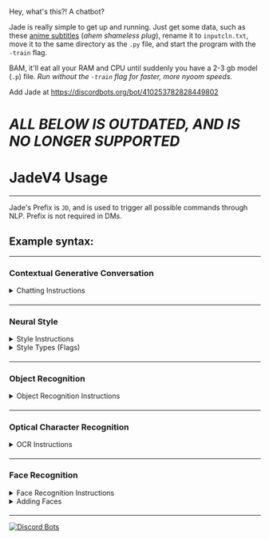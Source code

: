 Hey, what's this?! A chatbot?

Jade is really simple to get up and running. Just get some data, such as these [anime subtitles](https://www.kaggle.com/jef1056/anime-subtitles) (*ahem shameless plug*), rename it to `inputcln.txt`, move it to the same directory as the `.py` file, and start the program with the `-train` flag.

BAM, it'll eat all your RAM and CPU until suddenly you have a 2-3 gb model (`.p`) file. *Run without the `-train` flag for faster, more nyoom speeds.*

Add Jade at https://discordbots.org/bot/410253782828449802

# ***ALL BELOW IS OUTDATED, AND IS NO LONGER SUPPORTED***

# JadeV4 Usage
--------
Jade's Prefix is `JD`, and is used to trigger all possible commands through NLP.
Prefix is not required in DMs.

## Example syntax:
--------

### Contextual Generative Conversation

<details><summary>Chatting Instructions</summary>
<p>

Query:
```
Hi!
How old are you?
```
Response:
```
Hi, I don't know you!
I am 9 years old.
```
Jade can do basic math, with spaces as delimiters. Some basic hardcoded functions also exist.

</p>
</details>

####
--------

### Neural Style

<details><summary>Style Instructions</summary>
<p>
  
Query:
```
Can you style this using un? [Attach Image]
Use exp to style [Image Link]
```
*[Attach Image] and [Image Link] would reference [This image](https://github.com/JEF1056/JadeAI/blob/master/EXAMPLE/style_ex.jpg) in this demo.*
<br>
<br>
Response:
<br>
<img src = 'https://raw.githubusercontent.com/JEF1056/JadeAI/master/EXAMPLE/un_ex.jpg' height = '200px' width="355"></a>
<img src = 'https://raw.githubusercontent.com/JEF1056/JadeAI/master/EXAMPLE/exp_ex.jpg' height = '200px' width="355"></a>
<br>
Jade can extract style types (flags) such as `exp` and `un` and links from within the command phrase.

</p>
</details>

<details><summary>Style Types (Flags)</summary>
<p>
  
Listed below are flags, in the format `FLAG ||| NAME OF STYLE IMAGE`. Left images are the original, Right images are styled by Jade.
<br>
<br>
```un ||| Udnie ```
<br>
<img src = 'https://raw.githubusercontent.com/JEF1056/JadeAI/master/EXAMPLE/style_ex.jpg' height = '200px' width="355"></a>
<img src = 'https://raw.githubusercontent.com/JEF1056/JadeAI/master/EXAMPLE/un_ex.jpg' height = '200px' width="355"></a>
<br>
```dk ||| Dark Paint```
<br>
<img src = 'https://raw.githubusercontent.com/JEF1056/JadeAI/master/EXAMPLE/style_ex.jpg' height = '200px' width="355"></a>
<img src = 'https://raw.githubusercontent.com/JEF1056/JadeAI/master/EXAMPLE/dk_ex.jpg' height = '200px' width="355"></a>
<br>
```en ||| Enviornment```
<br>
<img src = 'https://raw.githubusercontent.com/JEF1056/JadeAI/master/EXAMPLE/style_ex.jpg' height = '200px' width="355"></a>
<img src = 'https://raw.githubusercontent.com/JEF1056/JadeAI/master/EXAMPLE/env_ex.jpg' height = '200px' width="355"></a>
<br>
```rd||| Red```
<br>
<img src = 'https://raw.githubusercontent.com/JEF1056/JadeAI/master/EXAMPLE/style_ex.jpg' height = '200px' width="355"></a>
<img src = 'https://raw.githubusercontent.com/JEF1056/JadeAI/master/EXAMPLE/rd_ex.jpg' height = '200px' width="355"></a>
<br>
```lm ||| La Muse```
<br>
<img src = 'https://raw.githubusercontent.com/JEF1056/JadeAI/master/EXAMPLE/style_ex.jpg' height = '200px' width="355"></a>
<img src = 'https://raw.githubusercontent.com/JEF1056/JadeAI/master/EXAMPLE/lm_ex.jpg' height = '200px' width="355"></a>
<br>
```rp ||| Rainbow Princess```
<br>
<img src = 'https://raw.githubusercontent.com/JEF1056/JadeAI/master/EXAMPLE/style_ex.jpg' height = '200px' width="355"></a>
<img src = 'https://raw.githubusercontent.com/JEF1056/JadeAI/master/EXAMPLE/rp_ex.jpg' height = '200px' width="355"></a>
<br>
```sc ||| The Scream```
<br>
<img src = 'https://raw.githubusercontent.com/JEF1056/JadeAI/master/EXAMPLE/style_ex.jpg' height = '200px' width="355"></a>
<img src = 'https://raw.githubusercontent.com/JEF1056/JadeAI/master/EXAMPLE/sc_ex.jpg' height = '200px' width="355"></a>
<br>
```wr ||| Wreck (George Washington)```
<br>
<img src = 'https://raw.githubusercontent.com/JEF1056/JadeAI/master/EXAMPLE/style_ex.jpg' height = '200px' width="355"></a>
<img src = 'https://raw.githubusercontent.com/JEF1056/JadeAI/master/EXAMPLE/wr_ex.jpg' height = '200px' width="355"></a>
<br>
```wv ||| Wave```
<br>
<img src = 'https://raw.githubusercontent.com/JEF1056/JadeAI/master/EXAMPLE/style_ex.jpg' height = '200px' width="355"></a>
<img src = 'https://raw.githubusercontent.com/JEF1056/JadeAI/master/EXAMPLE/wv_ex.jpg' height = '200px' width="355"></a>
<br>
```ha1 ||| My artist's art ^-^```
```Works best with images that have a "focus"```
<br>
<img src = 'https://raw.githubusercontent.com/JEF1056/JadeAI/master/EXAMPLE/style_ex.jpg' height = '200px' width="355"></a>
<img src = 'https://raw.githubusercontent.com/JEF1056/JadeAI/master/EXAMPLE/ha_ex.jpg' height = '200px' width="355"></a>
<br>
```exp ||| Experimental```
```WARNING: Most models in this folder are really... uh... weird```
<br>
<img src = 'https://raw.githubusercontent.com/JEF1056/JadeAI/master/EXAMPLE/style_ex.jpg' height = '200px' width="355"></a>
<img src = 'https://raw.githubusercontent.com/JEF1056/JadeAI/master/EXAMPLE/exp_ex.jpg' height = '200px' width="355"></a>
<br>

</p>
</details>

####
--------

### Object Recognition

<details><summary>Object Recognition Instructions</summary>
<p>
  
Query:
```
What objects are in this image? [Attach Image]
Can you find the dog in this picture? [Image Link]
```
*[Attach Image] would reference [This image](https://github.com/JEF1056/JadeAI/blob/master/EXAMPLE/obj_ex_d.jpg) in this demo.*
<br>
*[Image Link] would reference [This image](https://github.com/JEF1056/JadeAI/blob/master/EXAMPLE/obj_ex_fd.jpg) in this demo.*
<br>
<br>
Response:
<br>

<img src="https://raw.githubusercontent.com/JEF1056/JadeAI/master/EXAMPLE/d_ex.jpg" height="200" width="355"/></a>
<img src="https://raw.githubusercontent.com/JEF1056/JadeAI/master/EXAMPLE/fd_ex.jpg" height="200" width="355"/></a>

<br>

</p>
</details>

####
--------

### Optical Character Recognition

<details><summary>OCR Instructions</summary>
<p>
  
Query:
```
What text is in this image? [Attach Image]
Could read this for me? [Image Link]
```
*[Attach Image] would reference [This image](UPLOAD PENDING) in this demo.*
<br>
*[Image Link] would reference [This image](UPLOAD PENDING) in this demo.*
<br>
<br>
Response:
<br>
<img src = 'https://raw.githubusercontent.com/JEF1056/JadeAI/master/EXAMPLE/ocr_re_ex.jpg' width='380px' height = '64px'></a>
<br>

</p>
</details>

####
--------

### Face Recognition

<details><summary>Face Recognition Instructions</summary>
<p>
  
Query:
```
Who is this? [Attach Image]
Do know who the people in this image: [Image Link] are?
```
*[Attach Image] and [Image Link] would reference [This image](EXAMPLE/fr_ex.png) in this demo.*
<br>
<br>
Response:
<br>
<img src = 'https://raw.githubusercontent.com/JEF1056/JadeAI/master/EXAMPLE/fr_re_ex.jpg' height = '355' width='200px'>
<br>
```Justin Timberlake```
<br>
<br>
Note: This operation works with multiple faces in an image.

</p>
</details>

<details><summary>Adding Faces</summary>
<p>
  
```DO NOT ADD FACES IF NOT NESSISARY. ONLY ADD FACES IF THE ORIGINAL IMAGE RETURNS "Unknown"```
<br>
<br>
Query:
```
Add "Justin Timberlake" using this: [Image Link]
This is "Justin Timberlake" [Attach Image]
```
**The "" are REQUIRED around names to be added.**
<br>
*[Attach Image] and [Image Link] would reference [This image](EXAMPLE/fr_ex.png) in this demo.*
<br>
<br>
Response:
<br>
```Added face "Justin Timberlake" to my library in 22742ms```
<br>

</p>
</details>

####
--------
[![Discord Bots](https://discordbots.org/api/widget/410253782828449802.svg)](https://discordbots.org/bot/410253782828449802)
